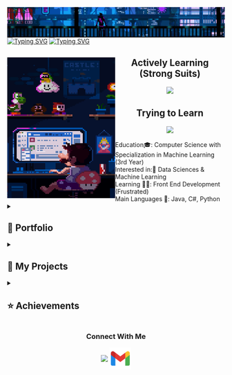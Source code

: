 <div class="body">
<img align="center" src="assets/Header.gif"/>
<a href="https://git.io/typing-svg"><img src="https://readme-typing-svg.herokuapp.com?font=Roboto&weight=900&size=40&duration=2500&pause=250&color=FFFFFF&center=true&vCenter=true&repeat=false&random=true&width=1068&height=80&lines=Hi!+I'm+Clarence+Robedillo+(R3noir)" alt="Typing SVG" /></a>
<a href="https://git.io/typing-svg"><img src="https://readme-typing-svg.herokuapp.com?font=Roboto&size=28&duration=1&color=FFFFFF&center=true&vCenter=true&repeat=false&random=true&width=1068&height=70&lines=Aspiring+Machine+Learning+Engineer+from+the+Philippines" alt="Typing SVG" /></a>


<section>
<img align="left" src="assets/Left.gif" width="250" height="325">
<div class="row" align="center">
  <h2> <strong> Actively Learning (Strong Suits)</strong></h2>
  <p align="center">
    <img src="https://skillicons.dev/icons?i=java,cs,py,tensorflow,mysql,pr,ps">
  </p>
<p align="center">
  <h2> <strong> Trying to Learn </strong></h2>
  <img src="https://skillicons.dev/icons?i=html,css,js,laravel,react,bootstrap,ts,rust,go,pytorch">
</p>
</div>
Education🎓: Computer Science with Specialization in Machine Learning (3rd Year)
<br>
Interested in:🔎 Data Sciences & Machine Learning
<br>
Learning 👨‍💻: Front End Development (Frustrated)
<br>
Main Languages 📝: Java, C#, Python
</section>


<section>
<details> 
  <summary><h2>📘 Portfolio</h2></summary>
  <img align="center" src="assets/Header.gif"/>
  <p align="Center">
    (Coming Soon)™️
  </p>
</details>
<details> 
  <summary><h2>📘 My Projects</h2></summary>
  <img align="center" src="assets/Header.gif"/>
  <p align="Center">
    (Coming Soon)™️
  </p>
</details>
<details> 
  <summary><h2>⭐ Achievements</h2></summary>
  <img align="center" src="assets/Achievements.gif">
  <h3>Academic Achievements</h3>
  <p align="Center">
     <a>SM Foundation Scholar (Full Ride)</a><br>
     <a>Consistent 1st Honor Dean's Lister 1st - 2nd Year</a>
  </p>
    <h3>Other Achievements</h3>
  <p align="Center">
    (Coming Soon)™️
  </p>
</details>
</section>
</div>
<section align="center">
  <h3 align="center"> <strong> Connect With Me </strong></h3>
    <a href="https://ph.linkedin.com/in/clarence-robedillo-211778188"><img align="center" src="https://skillicons.dev/icons?i=linkedin" width="50"></a>
    <a href="https://mail.google.com/mail/?view=cm&fs=1&to=Robedillo11@gmail.com.com&su=SUBJECT&body=BODY"><img align="center" src="assets/Gmail.png" width="50"></a>
</section>